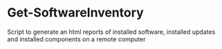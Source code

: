 # Get-SoftwareInventory
Script to generate an html reports of installed software, installed updates and installed components on a remote computer
